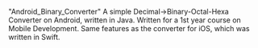 "Android_Binary_Converter"
A simple Decimal->Binary-Octal-Hexa Converter on Android, written in Java.
Written for a 1st year course on Mobile Development.
Same features as the converter for iOS, which was written in Swift.
